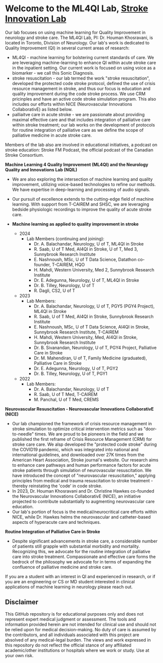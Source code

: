 # Welcome to the ML4QI Lab, [Stroke Innovation Lab](https://strokeinnovationlab.ca/)
Our lab focuses on using machine learning for Quality Improvement in neurology and stroke care. The ML4QI Lab, PI: Dr. Houman Khosravani, is located in Toronto, Division of Neurology. Our lab's work is dedicated to Quality Improvement (QI) in several current areas of research:

* ML4QI - machine learning for bolstering current standards of care. We are leveraging machine-learning to enhance QI within acute stroke care in the inpatient setting. Our current work is focused on using voice as a biomarker - we call this Sonic Diagnosis.
* stroke resuscitation - our lab termed the work "stroke resuscitation", developed the protected code stroke protocol, defined the use of crisis resource management in stroke, and thus our focus is education and quality improvement during the code stroke process. We use CRM pricinples and have an active code stroke simulation program. This also includes our efforts within NICE (Neurovascular Innovations CollaborativE) as listed below.
* palliaitve care in acute stroke - we are passionate about providing maximal effective care and that includes integration of palliative care within stroke treatment; our lab works on the development of protocols for routine integration of palliative care as we define the scope of palliative medicine in acute stroke care.

Members of the lab also are involved in educational initiatives, a podcast on stroke education: Stroke FM Podcast, the official podcast of the Canadian Stroke Consortium.

**Machine Learning 4 Quality Improvement (ML4QI) and the Neurology Quality and Innovations Lab (NQIL)**
* We are also exploring the intersection of machine learning and quality improvement, utilizing voice-based technologies to refine our methods. We have expertise in deep-learning and processing of audio signals.
* Our pursuit of excellence extends to the cutting-edge field of machine learning. With support from T-CAIREM and SHSC, we are leveraging bedside physiologic recordings to improve the quality of acute stroke care.

* **Machine learning as applied to quality improvement in stroke**
    * 2024
        * Lab Members (continuing and joining):
            * Dr. A. Balachandar, Neurology, U of T, ML4QI in Stroke
            * R. Saab, U of T Med, AI4QI in Stroke, U of T, Med 3, Sunnybrook Research Institute
            * E. Nashnoush, MSc, U of T Data Science, Datathon co-founder, T-CAIREM, HQO
            * H. Mahdi, Western University, Med 2, Sunnybrook Research Institute            
            * Dr. E. Adegunna, Neurology, U of T, ML4QI in Stroke
            * Dr. B. Tilley, Neurology, U of T
            * R. Dagli, CS2, U of T
    * 2023
        * Lab Members:
            * Dr. A. Balachandar, Neurology, U of T, PGY5 (PGY4 Project), ML4QI in Stroke
            * R. Saab, U of T Med, AI4QI in Stroke, Sunnybrook Research Institute
            * E. Nashnoush, MSc, U of T Data Science, AI4QI in Stroke, Sunnybrook Research Institute, T-CAIREM
            * H. Mahdi, Western University, Med, AI4QI in Stroke, Sunnybrook Research Institute
            * Dr. B. Sivanandan, Neurology, U of T, PGY4 Project, Palliative Care in Stroke
            * Dr. M. Mahendiran, U of T, Family Medicine (graduated), Palliative Care in Stroke
            * Dr. E. Adegunna, Neurology, U of T, PGY2
            * Dr. B. Tilley, Neurology, U of T, PGY1 
    * 2022
        * Lab Members:
            * Dr. A. Balachandar, Neurology, U of T
            * R. Saab, U of T Med, T-CAIREM
            * M. Panchal, U of T Med, CREMS

**Neurovascular Resuscitation - Neurovascular Innovations CollaborativE (NICE)**
* Our lab championed the framework of crisis resource management in stroke simulation to optimize critical intervention metrics such as "door-to-needle" times. We are proud to be pioneers in the field and we published the first reframe of Crisis Resource Management (CRM) for stroke care care. We alsp developed the "protected code stroke" during the COVID19 pandemic, which was integrated into national and international guidelines, and downloaded over 27K times from the American Heart Association, Stroke journal's website. Our research aims to enhance care pathways and human performance factors for acute stroke patients through simulation of neurovascular resuscitation. We have introduced the concept of "neurovascular resuscitation," applying principles from medical and trauma resuscitation to stroke treatment - thereby reinstating the 'code' in code stroke.
* In 2023, Dr. Houman Khosravani and Dr. Christine Hawkes co-founded the Neurovascular Innovations CollaborativE (NICE), an initiative projected to contribute substantially to augmenting neurovascular care education.
* Our lab's portion of focus is the medical/neurocritical care efforts within NICE, while Dr. Hawkes helms the neurovascular and catheter-based aspects of hyperacute care and techniques.

**Routine Integration of Palliative Care in Stroke**
* Despite significant advancements in stroke care, a considerable number of patients still grapple with substantial morbidity and mortality. Recognizing this, we advocate for the routine integration of palliative care into stroke treatment. Compassionate and effective care forms the bedrock of the philosophy we advocate for in terms of expanding the confluence of palliative medicine and stroke care.

If you are a student with an interest in QI and experienced in research, or if you are an engineering or CS or MD student interested in clinical applications of machine learning in neurology please reach out.

## Disclaimer
This GitHub repository is for educational purposes only and does not represent expert medical judgment or assessment. The tools and information provided herein are not intended for clinical use and should not be relied upon for medical decision-making. No duty of care is assumed by the contributors, and all individuals associated with this project are absolved of any medical-legal burden. The views and work expressed in this repository do not reflect the official stance of any affiliated academic/other institutions or hospitals where we work or study. Use at your own risk.

